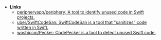 - **Links**
	- [peripheryapp/periphery: A tool to identify unused code in Swift projects.](https://github.com/peripheryapp/periphery)
	- [uber/SwiftCodeSan: SwiftCodeSan is a tool that "sanitizes" code written in Swift.](https://github.com/uber/swiftcodesan)
	- [woshiccm/Pecker: CodePecker is a tool to detect unused Swift code.](https://github.com/woshiccm/Pecker)